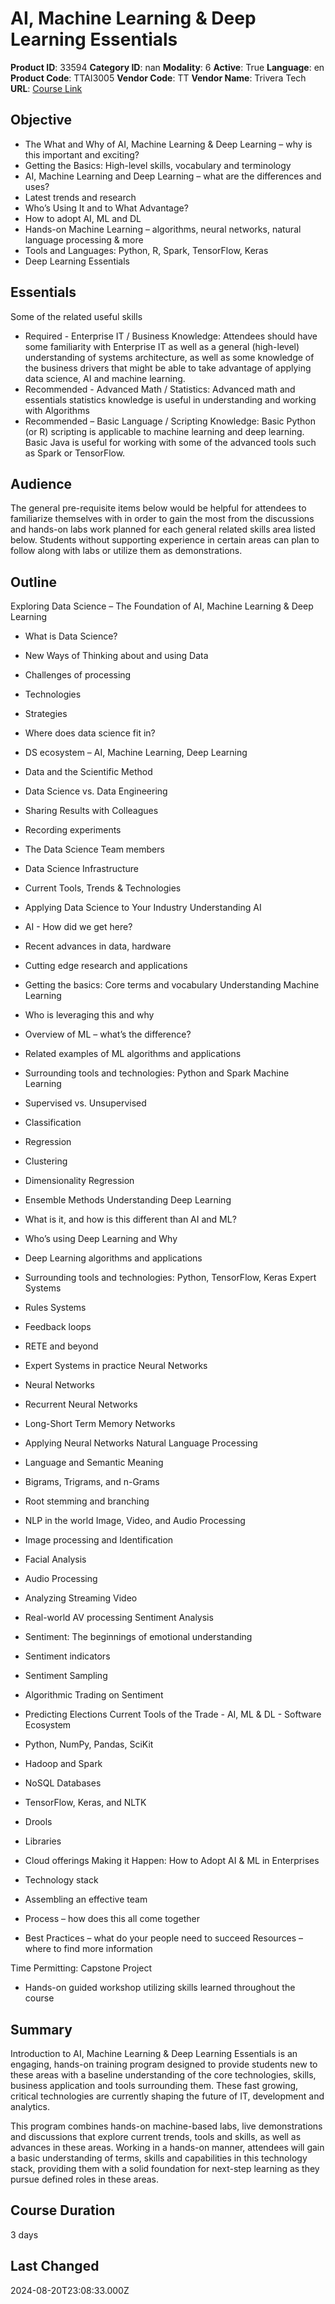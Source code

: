 # AI, Machine Learning & Deep Learning Essentials

**Product ID**: 33594
**Category ID**: nan
**Modality**: 6
**Active**: True
**Language**: en
**Product Code**: TTAI3005
**Vendor Code**: TT
**Vendor Name**: Trivera Tech
**URL**: [Course Link](https://www.fastlaneus.com/course/triveratech-ttai3005)

## Objective
- The What and Why of AI, Machine Learning & Deep Learning – why is this important and exciting?
- Getting the Basics: High-level skills, vocabulary and terminology
- AI, Machine Learning and Deep Learning – what are the differences and uses?
- Latest trends and research
- Who’s Using It and to What Advantage?
- How to adopt AI, ML and DL
- Hands-on Machine Learning – algorithms, neural networks, natural language processing & more
- Tools and Languages: Python, R, Spark, TensorFlow, Keras
- Deep Learning Essentials

## Essentials
Some of the related useful skills



- Required - Enterprise IT / Business Knowledge: Attendees should have some familiarity with Enterprise IT as well as a general (high-level) understanding of systems architecture, as well as some knowledge of the business drivers that might be able to take advantage of applying data science, AI and machine learning.
- Recommended - Advanced Math / Statistics: Advanced math and essentials statistics knowledge is useful in understanding and working with Algorithms
- Recommended – Basic Language / Scripting Knowledge: Basic Python (or R) scripting is applicable to machine learning and deep learning. Basic Java is useful for working with some of the advanced tools such as Spark or TensorFlow.

## Audience
The general pre-requisite items below would be helpful for attendees to familiarize themselves with in order to gain the most from the discussions and hands-on labs work planned for each general related skills area listed below.  Students without supporting experience in certain areas can plan to follow along with labs or utilize them as demonstrations.

## Outline
Exploring Data Science – The Foundation of AI, Machine Learning & Deep Learning


- What is Data Science?
- New Ways of Thinking about and using Data
- Challenges of processing
- Technologies
- Strategies
- Where does data science fit in?
- DS ecosystem – AI, Machine Learning, Deep Learning
- Data and the Scientific Method
- Data Science vs. Data Engineering
- Sharing Results with Colleagues
- Recording experiments
- The Data Science Team members
- Data Science Infrastructure
- Current Tools, Trends & Technologies
- Applying Data Science to Your Industry
Understanding AI


- AI - How did we get here?
- Recent advances in data, hardware
- Cutting edge research and applications
- Getting the basics: Core terms and vocabulary
Understanding Machine Learning


- Who is leveraging this and why
- Overview of ML – what’s the difference?
- Related examples of ML algorithms and applications
- Surrounding tools and technologies: Python and Spark
Machine Learning


- Supervised vs. Unsupervised
- Classification
- Regression
- Clustering
- Dimensionality Regression
- Ensemble Methods
Understanding Deep Learning


- What is it, and how is this different than AI and ML?
- Who’s using Deep Learning and Why
- Deep Learning algorithms and applications
- Surrounding tools and technologies: Python, TensorFlow, Keras
Expert Systems


- Rules Systems
- Feedback loops
- RETE and beyond
- Expert Systems in practice
Neural Networks


- Neural Networks
- Recurrent Neural Networks
- Long-Short Term Memory Networks
- Applying Neural Networks
Natural Language Processing


- Language and Semantic Meaning
- Bigrams, Trigrams, and n-Grams
- Root stemming and branching
- NLP in the world
Image, Video, and Audio Processing


- Image processing and Identification
- Facial Analysis
- Audio Processing
- Analyzing Streaming Video
- Real-world AV processing
Sentiment Analysis


- Sentiment: The beginnings of emotional understanding
- Sentiment indicators
- Sentiment Sampling
- Algorithmic Trading on Sentiment
- Predicting Elections
Current Tools of the Trade - AI, ML & DL - Software Ecosystem


- Python, NumPy, Pandas, SciKit
- Hadoop and Spark
- NoSQL Databases
- TensorFlow, Keras, and NLTK
- Drools
- Libraries
- Cloud offerings
Making it Happen: How to Adopt AI & ML in Enterprises


- Technology stack
- Assembling an effective team
- Process – how does this all come together
- Best Practices – what do your people need to succeed
Resources – where to find more information

Time Permitting: Capstone Project


- Hands-on guided workshop utilizing skills learned throughout the course

## Summary
Introduction to AI, Machine Learning & Deep Learning Essentials is an engaging, hands-on training program designed to provide students new to these areas with a baseline understanding of the core technologies, skills, business application and tools surrounding them.  These fast growing, critical technologies are currently shaping the future of IT, development and analytics. 

This program combines hands-on machine-based labs, live demonstrations and discussions that explore current trends, tools and skills, as well as advances in these areas.  Working in a hands-on manner, attendees will gain a basic understanding of terms, skills and capabilities in this technology stack, providing them with a solid foundation for next-step learning as they pursue defined roles in these areas.

## Course Duration
3 days

## Last Changed
2024-08-20T23:08:33.000Z
